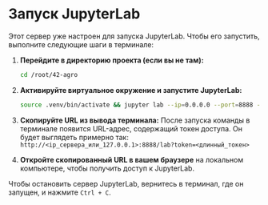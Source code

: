 # Запуск JupyterLab

Этот сервер уже настроен для запуска JupyterLab. Чтобы его запустить, выполните следующие шаги в терминале:

1.  **Перейдите в директорию проекта (если вы не там):**
    ```bash
    cd /root/42-agro
    ```

2.  **Активируйте виртуальное окружение и запустите JupyterLab:**
    ```bash
    source .venv/bin/activate && jupyter lab --ip=0.0.0.0 --port=8888 --no-browser --allow-root
    ```

3.  **Скопируйте URL из вывода терминала:**
    После запуска команды в терминале появится URL-адрес, содержащий токен доступа. Он будет выглядеть примерно так:
    `http://<ip_сервера_или_127.0.0.1>:8888/lab?token=<длинный_токен>`

4.  **Откройте скопированный URL в вашем браузере** на локальном компьютере, чтобы получить доступ к JupyterLab.

Чтобы остановить сервер JupyterLab, вернитесь в терминал, где он запущен, и нажмите `Ctrl + C`. 